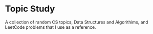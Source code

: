 # Topic Study

A collection of random CS topics, Data Structures and Algorithims, and LeetCode problems that I use as a reference.
